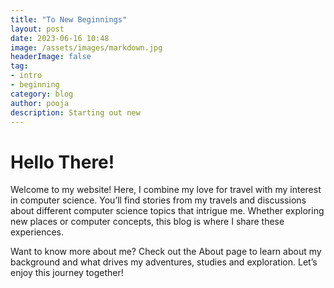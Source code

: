 ```yaml
---
title: "To New Beginnings"
layout: post
date: 2023-06-16 10:48
image: /assets/images/markdown.jpg
headerImage: false
tag:
- intro
- beginning
category: blog
author: pooja
description: Starting out new
---
```


# Hello There!

Welcome to my website! Here, I combine my love for travel with my interest in computer science. You’ll find stories from my travels and discussions about different computer science topics that intrigue me. Whether exploring new places or computer concepts, this blog is where I share these experiences.

Want to know more about me? Check out the About page to learn about my background and what drives my adventures, studies and exploration. Let’s enjoy this journey together!